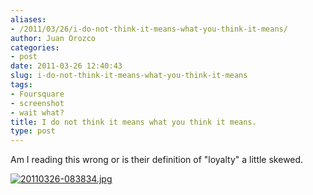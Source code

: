 ```yaml
---
aliases:
- /2011/03/26/i-do-not-think-it-means-what-you-think-it-means/
author: Juan Orozco
categories:
- post
date: 2011-03-26 12:40:43
slug: i-do-not-think-it-means-what-you-think-it-means
tags:
- Foursquare
- screenshot
- wait what?
title: I do not think it means what you think it means.
type: post
---
```


Am I reading this wrong or is their definition of "loyalty" a little skewed.

[<img src="http://juanthedesigner.files.wordpress.com/2011/03/20110326-083834.jpg?w=580" alt="20110326-083834.jpg" class="alignnone size-full" data-recalc-dims="1" />][1]

[1]: http://juanthedesigner.files.wordpress.com/2011/03/20110326-083834.jpg?w=580